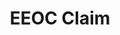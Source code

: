 ---
title: EEOC Claim
layout: process
exit: https://www.eeoc.gov/employees/howtofile.cfm
header: File a Claim with EEOC
before-you-file-markup: "<p>The information below is useful to know when filing a complaint with EEOC:</p><ul><li>The EEOC only accepts filing in person at any one of the EEOC's 53 field offices</li><li>In general, you need to file a charge within 180 calendar days from the day the discrimination took place</li><li>The name of the company where you work(ed)</li>"
steps:
  - { text: "Head to an EEOC office.", img: "/assets/img/icons/steps/SpeechBubble_Icon.png" }
  - { text: "At the time your charge is filed, we will give you a copy of your charge with your charge number.", img: "/assets/img/icons/steps/LegalForm_Icon.png" }
  - { text: "Within 10 days, we will also send a notice of the charge to the employer. Note: In some cases, we will ask both you and the employer to take part in our mediation program", img: "/assets/img/icons/steps/Pencil_Icon.png" }
  - { text: "You can check on the status of your charge anytime by visting our Online Charge Status System", img: "/assets/img/icons/steps/Website_Icon.png" }
  - { text: "If we determine the law may have been violated, we will try to reach a voluntary settlement with the employer. If we cannot reach a settlement, your case will be referred to our legal staff (or the Department of Justice in certain cases), who will decide whether the agency should file a lawsuit. If we decide not to file a lawsuit, we will give you a Notice-of-Right-to-Sue", img: "/assets/img/icons/steps/Check_Icon.png" }
here-to-help:
  - All services are free and confidential, whether you are documented or not. Information obtained from individuals who contact EEOC will not be revealed to the employer until the individual files a charge of discrimination.
  - Please remember that your employer cannot terminate you or in any other manner discriminate against you for filing a complaint with EEOC.
worker-profile:
  - { description: "Baltazar went through something similar and exercised his rights to receive back pay.", img: "/assets/img/workers/Baltazar_Thumb.jpg", cta: "Read Baltazar's Story", id: "baltazar"}
---